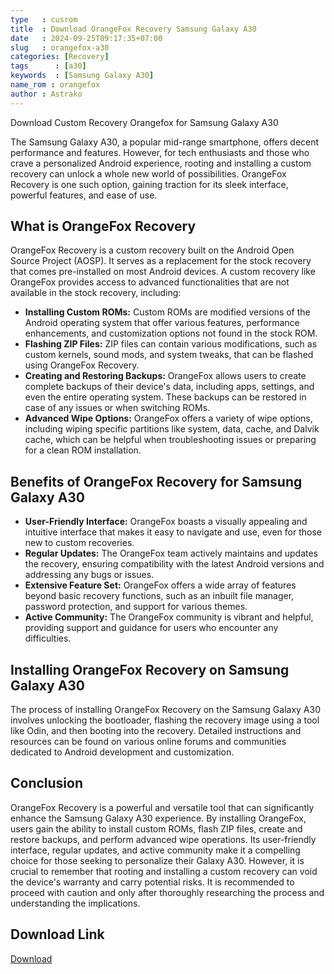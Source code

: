 ```yaml
---
type   : cusrom
title  : Download OrangeFox Recovery Samsung Galaxy A30
date   : 2024-09-25T09:17:35+07:00
slug   : orangefox-a30
categories: [Recovery]
tags      : [a30]
keywords  : [Samsung Galaxy A30]
name_rom : orangefox
author : Astrako
---
```


Download Custom Recovery Orangefox for Samsung Galaxy A30

The Samsung Galaxy A30, a popular mid-range smartphone, offers decent performance and features. However, for tech enthusiasts and those who crave a personalized Android experience, rooting and installing a custom recovery can unlock a whole new world of possibilities. OrangeFox Recovery is one such option, gaining traction for its sleek interface, powerful features, and ease of use.

## What is OrangeFox Recovery

OrangeFox Recovery is a custom recovery built on the Android Open Source Project (AOSP). It serves as a replacement for the stock recovery that comes pre-installed on most Android devices. A custom recovery like OrangeFox provides access to advanced functionalities that are not available in the stock recovery, including:

* **Installing Custom ROMs:** Custom ROMs are modified versions of the Android operating system that offer various features, performance enhancements, and customization options not found in the stock ROM.
* **Flashing ZIP Files:** ZIP files can contain various modifications, such as custom kernels, sound mods, and system tweaks, that can be flashed using OrangeFox Recovery.
* **Creating and Restoring Backups:** OrangeFox allows users to create complete backups of their device's data, including apps, settings, and even the entire operating system. These backups can be restored in case of any issues or when switching ROMs.
* **Advanced Wipe Options:** OrangeFox offers a variety of wipe options, including wiping specific partitions like system, data, cache, and Dalvik cache, which can be helpful when troubleshooting issues or preparing for a clean ROM installation.

## Benefits of OrangeFox Recovery for Samsung Galaxy A30

* **User-Friendly Interface:** OrangeFox boasts a visually appealing and intuitive interface that makes it easy to navigate and use, even for those new to custom recoveries.
* **Regular Updates:** The OrangeFox team actively maintains and updates the recovery, ensuring compatibility with the latest Android versions and addressing any bugs or issues.
* **Extensive Feature Set:** OrangeFox offers a wide array of features beyond basic recovery functions, such as an inbuilt file manager, password protection, and support for various themes.
* **Active Community:** The OrangeFox community is vibrant and helpful, providing support and guidance for users who encounter any difficulties.

## Installing OrangeFox Recovery on Samsung Galaxy A30

The process of installing OrangeFox Recovery on the Samsung Galaxy A30 involves unlocking the bootloader, flashing the recovery image using a tool like Odin, and then booting into the recovery. Detailed instructions and resources can be found on various online forums and communities dedicated to Android development and customization.

## Conclusion

OrangeFox Recovery is a powerful and versatile tool that can significantly enhance the Samsung Galaxy A30 experience. By installing OrangeFox, users gain the ability to install custom ROMs, flash ZIP files, create and restore backups, and perform advanced wipe operations. Its user-friendly interface, regular updates, and active community make it a compelling choice for those seeking to personalize their Galaxy A30. However, it is crucial to remember that rooting and installing a custom recovery can void the device's warranty and carry potential risks. It is recommended to proceed with caution and only after thoroughly researching the process and understanding the implications. 


## Download Link
[Download](https://orangefox.download/device/a30)

